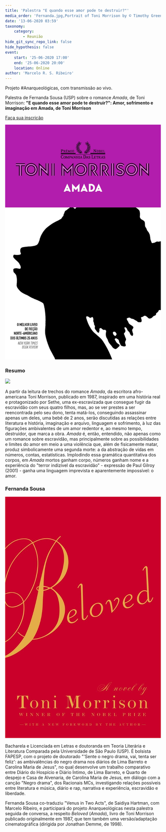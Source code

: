 ```yaml
---
title: 'Palestra "E quando esse amor pode te destruir?"'
media_order: 'Fernanda.jpg,Portrait of Toni Morrison by © Timothy Greenfield-Sanders.jpg,Amada.jpg,Beloved.jpg'
date: '13-06-2020 03:59'
taxonomy:
    category:
        - Reunião
hide_git_sync_repo_link: false
hide_hypothesis: false
event:
    start: '25-06-2020 17:00'
    end: '25-06-2020 20:00'
    location: Online
author: 'Marcelo R. S. Ribeiro'
---
```


Projeto #Anarqueológicas, com transmissão ao vivo.

Palestra de Fernanda Sousa (USP) sobre o romance _Amada_, de Toni Morrison: **"E quando esse amor pode te destruir?": Amor, sofrimento e imaginação em Amada, de Toni Morrison**

[Faça sua inscrição](https://doity.com.br/e-quando-esse-amor-pode-te-destruir-amor-sofrimento-e-imaginacao-em-amada-de-toni-morrison?classes=btn,btn-primary,btn-lg&target=_blank)

![](Amada.jpg?classes=left)

### Resumo

![](Portrait%20of%20Toni%20Morrison%20by%20%C2%A9%20Timothy%20Greenfield-Sanders.jpg?classes=right)

A partir da leitura de trechos do romance *Amada*, da escritora afro-americana Toni Morrison, publicado em 1987, inspirado em uma história real e protagonizado por Sethe, uma ex-escravizada que consegue fugir da escravidão com seus quatro filhos, mas, ao se ver prestes a ser reencontrada pelo seu dono, tenta matá-los, conseguindo assassinar apenas um deles, uma bebê de 2 anos, serão discutidas as relações entre literatura e história, imaginação e arquivo, linguagem e sofrimento, à luz das figurações ambivalentes de um amor redentor e, ao mesmo tempo, destruidor, que marca a obra. *Amada* é, então, entendido, não apenas como um romance sobre escravidão, mas principalmente sobre as possibilidades e limites do amor em meio a uma violência que, além de fisicamente matar, produz simbolicamente uma segunda morte: a da abstração de vidas em números, contas, estatísticas. Implodindo essa gramática quantitativa dos corpos, em *Amada* mortos ganham corpo, números ganham nome e a experiência do "terror indizível da escravidão" - expressão de Paul Gilroy (2001) - ganha uma linguagem imprevista e aparentemente impossível: o amor.

### Fernanda Sousa

![](Beloved.jpg?classes=right)

Bacharela e Licenciada em Letras e doutoranda em Teoria Literária e Literatura Comparada pela Universidade de São Paulo (USP). É bolsista FAPESP, com o projeto de doutorado "'Sente o negro drama, vai, tenta ser feliz': as ambivalências do negro drama nos diários de Lima Barreto e Carolina Maria de Jesus", no qual desenvolve um trabalho comparativo entre Diário do Hospício e Diário Íntimo, de Lima Barreto, e Quarto de despejo e Casa de Alvenaria, de Carolina Maria de Jesus, em diálogo com a canção "Negro drama", dos Racionais MCs, investigando relações possíveis entre literatura e música, diário e rap, narrativa e experiência, escravidão e liberdade.

Fernanda Sousa co-traduziu "Venus in Two Acts", de Saidiya Hartman, com Marcelo Ribeiro, e participará do projeto Anarqueológicas nesta palestra seguida de conversa, a respeito *Beloved* (*Amada*), livro de Toni Morrison publicado originalmente em 1987, que tem também uma versão/adaptação cinematográfica (dirigida por Jonathan Demme, de 1998).